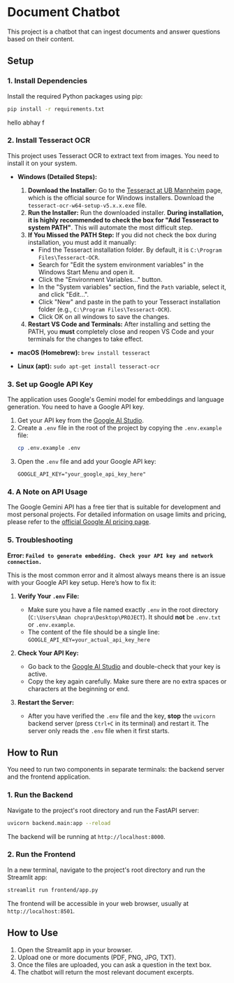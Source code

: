 # Document Chatbot

This project is a chatbot that can ingest documents and answer questions based on their content.

## Setup

### 1. Install Dependencies

Install the required Python packages using pip:

```bash
pip install -r requirements.txt
```
hello abhay f
### 2. Install Tesseract OCR

This project uses Tesseract OCR to extract text from images. You need to install it on your system.

*   **Windows (Detailed Steps):**
    1.  **Download the Installer:** Go to the [Tesseract at UB Mannheim](https://github.com/UB-Mannheim/tesseract/wiki) page, which is the official source for Windows installers. Download the `tesseract-ocr-w64-setup-v5.x.x.exe` file.
    2.  **Run the Installer:** Run the downloaded installer. **During installation, it is highly recommended to check the box for "Add Tesseract to system PATH"**. This will automate the most difficult step.
    3.  **If You Missed the PATH Step:** If you did not check the box during installation, you must add it manually:
        *   Find the Tesseract installation folder. By default, it is `C:\Program Files\Tesseract-OCR`.
        *   Search for "Edit the system environment variables" in the Windows Start Menu and open it.
        *   Click the "Environment Variables..." button.
        *   In the "System variables" section, find the `Path` variable, select it, and click "Edit...".
        *   Click "New" and paste in the path to your Tesseract installation folder (e.g., `C:\Program Files\Tesseract-OCR`).
        *   Click OK on all windows to save the changes.
    4.  **Restart VS Code and Terminals:** After installing and setting the PATH, you **must** completely close and reopen VS Code and your terminals for the changes to take effect.

*   **macOS (Homebrew):** `brew install tesseract`
*   **Linux (apt):** `sudo apt-get install tesseract-ocr`

### 3. Set up Google API Key

The application uses Google's Gemini model for embeddings and language generation. You need to have a Google API key.

1.  Get your API key from the [Google AI Studio](https://aistudio.google.com/app/apikey).
2.  Create a `.env` file in the root of the project by copying the `.env.example` file:
    ```bash
    cp .env.example .env
    ```
3.  Open the `.env` file and add your Google API key:
    ```
    GOOGLE_API_KEY="your_google_api_key_here"
    ```

### 4. A Note on API Usage

The Google Gemini API has a free tier that is suitable for development and most personal projects. For detailed information on usage limits and pricing, please refer to the [official Google AI pricing page](https://ai.google.dev/pricing).

### 5. Troubleshooting

**Error: `Failed to generate embedding. Check your API key and network connection.`**

This is the most common error and it almost always means there is an issue with your Google API key setup. Here’s how to fix it:

1.  **Verify Your `.env` File:**
    *   Make sure you have a file named exactly `.env` in the root directory (`C:\Users\Aman chopra\Desktop\PROJECT`). It should **not** be `.env.txt` or `.env.example`.
    *   The content of the file should be a single line: `GOOGLE_API_KEY=your_actual_api_key_here`

2.  **Check Your API Key:**
    *   Go back to the [Google AI Studio](https://aistudio.google.com/app/apikey) and double-check that your key is active.
    *   Copy the key again carefully. Make sure there are no extra spaces or characters at the beginning or end.

3.  **Restart the Server:**
    *   After you have verified the `.env` file and the key, **stop** the `uvicorn` backend server (press `Ctrl+C` in its terminal) and restart it. The server only reads the `.env` file when it first starts.

## How to Run

You need to run two components in separate terminals: the backend server and the frontend application.

### 1. Run the Backend

Navigate to the project's root directory and run the FastAPI server:

```bash
uvicorn backend.main:app --reload
```

The backend will be running at `http://localhost:8000`.

### 2. Run the Frontend

In a new terminal, navigate to the project's root directory and run the Streamlit app:

```bash
streamlit run frontend/app.py
```

The frontend will be accessible in your web browser, usually at `http://localhost:8501`.

## How to Use

1.  Open the Streamlit app in your browser.
2.  Upload one or more documents (PDF, PNG, JPG, TXT).
3.  Once the files are uploaded, you can ask a question in the text box.
4.  The chatbot will return the most relevant document excerpts.